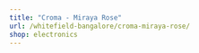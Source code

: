 ```yaml
---
title: "Croma - Miraya Rose"
url: /whitefield-bangalore/croma-miraya-rose/
shop: electronics
---
```

